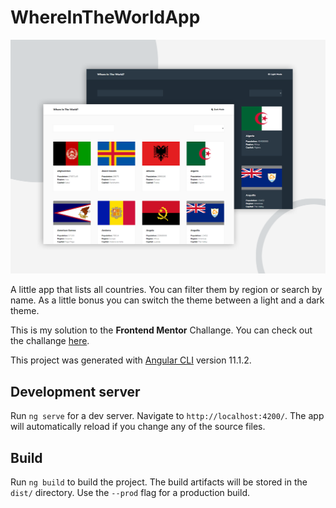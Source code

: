 # WhereInTheWorldApp

![Screenshot of the WhereInTheWorldApp](/preview.png)

A little app that lists all countries. You can filter them by region or search by name.
As a little bonus you can switch the theme between a light and a dark theme.

This is my solution to the **Frontend Mentor** Challange. You can check out the challange [here](https://www.frontendmentor.io/challenges/rest-countries-api-with-color-theme-switcher-5cacc469fec04111f7b848ca).

This project was generated with [Angular CLI](https://github.com/angular/angular-cli) version 11.1.2.

## Development server

Run `ng serve` for a dev server. Navigate to `http://localhost:4200/`. The app will automatically reload if you change any of the source files.

## Build

Run `ng build` to build the project. The build artifacts will be stored in the `dist/` directory. Use the `--prod` flag for a production build.
